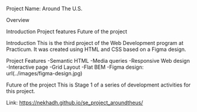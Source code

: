 Project Name: Around The U.S.

Overview

Introduction
Project features
Future of the project

Introduction
This is the third project of the Web Development program at Practicum. It was created using HTML and CSS based on a Figma design.

Project Features
-Semantic HTML -Media queries -Responsive Web design -Interactive page -Grid Layout -Flat BEM -Figma design: url(../images/figma-design.jpg)

Future of the project
This is Stage 1 of a series of development activities for this project.

Link: https://nekhadh.github.io/se_project_aroundtheus/
